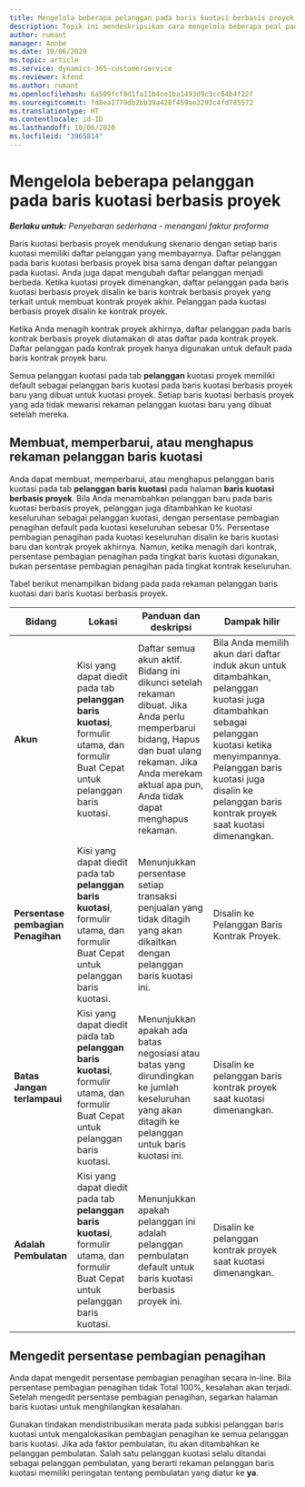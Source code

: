 ```yaml
---
title: Mengelola beberapa pelanggan pada baris kuotasi berbasis proyek
description: Topik ini mendeskripsikan cara mengelola beberapa peal pada baris kuotasi berbasis proyek.
author: rumant
manager: Annbe
ms.date: 10/06/2020
ms.topic: article
ms.service: dynamics-365-customerservice
ms.reviewer: kfend
ms.author: rumant
ms.openlocfilehash: 6a509fcf8d1fa11b4ce1ba1493d9c3cc64b4f22f
ms.sourcegitcommit: fd8ea1779db2bb39a428f459ae3293c4fd785572
ms.translationtype: HT
ms.contentlocale: id-ID
ms.lasthandoff: 10/06/2020
ms.locfileid: "3965814"
---
```

# <a name="managing-multiple-customers-on-project-based-quote-lines"></a>Mengelola beberapa pelanggan pada baris kuotasi berbasis proyek

_**Berlaku untuk:** Penyebaran sederhana - menangani faktur proforma_

Baris kuotasi berbasis proyek mendukung skenario dengan setiap baris kuotasi memiliki daftar pelanggan yang membayarnya. Daftar pelanggan pada baris kuotasi berbasis proyek bisa sama dengan daftar pelanggan pada kuotasi. Anda juga dapat mengubah daftar pelanggan menjadi berbeda. Ketika kuotasi proyek dimenangkan, daftar pelanggan pada baris kuotasi berbasis proyek disalin ke baris kontrak berbasis proyek yang terkait untuk membuat kontrak proyek akhir. Pelanggan pada kuotasi berbasis proyek disalin ke kontrak proyek.

Ketika Anda menagih kontrak proyek akhirnya, daftar pelanggan pada baris kontrak berbasis proyek diutamakan di atas daftar pada kontrak proyek. Daftar pelanggan pada kontrak proyek hanya digunakan untuk default pada baris kontrak proyek baru.

Semua pelanggan kuotasi pada tab **pelanggan** kuotasi proyek memiliki default sebagai pelanggan baris kuotasi pada baris kuotasi berbasis proyek baru yang dibuat untuk kuotasi proyek. Setiap baris kuotasi berbasis proyek yang ada tidak mewarisi rekaman pelanggan kuotasi baru yang dibuat setelah mereka.

## <a name="create-update-or-delete-a-quote-line-customer-record"></a>Membuat, memperbarui, atau menghapus rekaman pelanggan baris kuotasi

Anda dapat membuat, memperbarui, atau menghapus pelanggan baris kuotasi pada tab **pelanggan baris kuotasi** pada halaman **baris kuotasi berbasis proyek**. Bila Anda menambahkan pelanggan baru pada baris kuotasi berbasis proyek, pelanggan juga ditambahkan ke kuotasi keseluruhan sebagai pelanggan kuotasi, dengan persentase pembagian penagihan default pada kuotasi keseluruhan sebesar 0%. Persentase pembagian penagihan pada kuotasi keseluruhan disalin ke baris kuotasi baru dan kontrak proyek akhirnya. Namun, ketika menagih dari kontrak, persentase pembagian penagihan pada tingkat baris kuotasi digunakan, bukan persentase pembagian penagihan pada tingkat kontrak keseluruhan. 

Tabel berikut menampilkan bidang pada pada rekaman pelanggan baris kuotasi dari baris kuotasi berbasis proyek.

| Bidang | Lokasi | Panduan dan deskripsi | Dampak hilir |
| --- | --- | --- | --- |
| **Akun** | Kisi yang dapat diedit pada tab **pelanggan baris kuotasi**, formulir utama, dan formulir Buat Cepat untuk pelanggan baris kuotasi. | Daftar semua akun aktif. Bidang ini dikunci setelah rekaman dibuat. Jika Anda perlu memperbarui bidang, Hapus dan buat ulang rekaman. Jika Anda merekam aktual apa pun, Anda tidak dapat menghapus rekaman. | Bila Anda memilih akun dari daftar induk akun untuk ditambahkan, pelanggan kuotasi juga ditambahkan sebagai pelanggan kuotasi ketika menyimpannya. Pelanggan baris kuotasi juga disalin ke pelanggan baris kontrak proyek saat kuotasi dimenangkan. |
| **Persentase pembagian Penagihan** | Kisi yang dapat diedit pada tab **pelanggan baris kuotasi**, formulir utama, dan formulir Buat Cepat untuk pelanggan baris kuotasi. | Menunjukkan persentase setiap transaksi penjualan yang tidak ditagih yang akan dikaitkan dengan pelanggan baris kuotasi ini. | Disalin ke Pelanggan Baris Kontrak Proyek. |
| **Batas Jangan terlampaui** | Kisi yang dapat diedit pada tab **pelanggan baris kuotasi**, formulir utama, dan formulir Buat Cepat untuk pelanggan baris kuotasi. | Menunjukkan apakah ada batas negosiasi atau batas yang dirundingkan ke jumlah keseluruhan yang akan ditagih ke pelanggan untuk baris kuotasi ini. | Disalin ke pelanggan baris kontrak proyek saat kuotasi dimenangkan. |
| **Adalah Pembulatan** | Kisi yang dapat diedit pada tab **pelanggan baris kuotasi**, formulir utama, dan formulir Buat Cepat untuk pelanggan baris kuotasi. | Menunjukkan apakah pelanggan ini adalah pelanggan pembulatan default untuk baris kuotasi berbasis proyek ini. | Disalin ke pelanggan kontrak proyek saat kuotasi dimenangkan. |

## <a name="edit-billing-split-percentages"></a>Mengedit persentase pembagian penagihan

Anda dapat mengedit persentase pembagian penagihan secara in-line. Bila persentase pembagian penagihan tidak Total 100%, kesalahan akan terjadi. Setelah mengedit persentase pembagian penagihan, segarkan halaman baris kuotasi untuk menghilangkan kesalahan.

Gunakan tindakan mendistribusikan merata pada subkisi pelanggan baris kuotasi untuk mengalokasikan pembagian penagihan ke semua pelanggan baris kuotasi. Jika ada faktor pembulatan, itu akan ditambahkan ke pelanggan pembulatan. Salah satu pelanggan kuotasi selalu ditandai sebagai pelanggan pembulatan, yang berarti rekaman pelanggan baris kuotasi memiliki peringatan tentang pembulatan yang diatur ke **ya**. 

